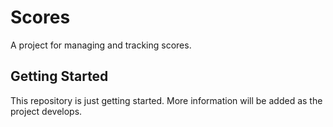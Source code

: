 # Scores

A project for managing and tracking scores.

## Getting Started

This repository is just getting started. More information will be added as the project develops.
